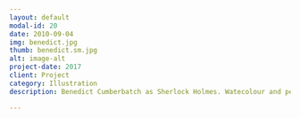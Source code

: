 ```yaml
---
layout: default
modal-id: 20
date: 2010-09-04
img: benedict.jpg
thumb: benedict.sm.jpg
alt: image-alt
project-date: 2017
client: Project
category: Illustration
description: Benedict Cumberbatch as Sherlock Holmes. Watecolour and pencil on paper.

---
```

